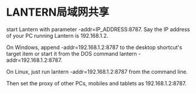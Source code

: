 # LANTERN局域网共享

start Lantern with parameter -addr=IP_ADDRESS:8787. Say the IP address of your PC running Lantern is 192.168.1.2.

On Windows, append -addr=192.168.1.2:8787 to the desktop shortcut's target item or start it from the DOS command lantern -addr=192.168.1.2:8787.

On Linux, just run  lantern -addr=192.168.1.2:8787 from the command line.

Then set the proxy of other PCs, mobiles and tablets as 192.168.1.2:8787.
